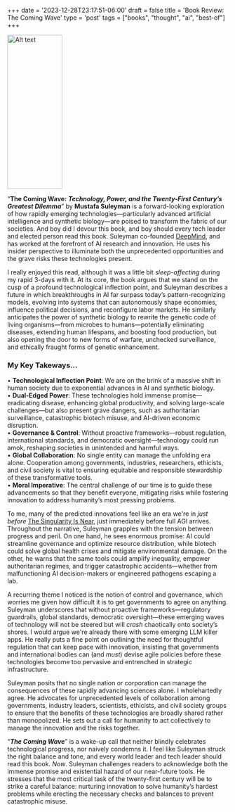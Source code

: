 +++
date = '2023-12-28T23:17:51-06:00'
draft = false
title =  'Book Review: The Coming Wave'
type = 'post'
tags = ["books", "thought", "ai", "best-of"]
+++

  <img src="https://julianwest.me/Blog/posts/images/coming-wave.jpg" alt="Alt text" width="125" height="350">

“**The Coming Wave:** ***Technology, Power, and the Twenty-First Century’s Greatest Dilemma***” by **Mustafa Suleyman** is a forward-looking exploration of how rapidly emerging technologies—particularly advanced artificial intelligence and synthetic biology—are poised to transform the fabric of our societies. And boy did I devour this book, and boy should every tech leader and elected person read this book. Suleyman co-founded [DeepMind](https://deepmind.google), and has worked at the forefront of AI research and innovation.  He uses his insider perspective to illuminate both the unprecedented opportunities and the grave risks these technologies present.

I really enjoyed this read, although it was a little bit *sleep-affecting* during my rapid 3-days with it. At its core, the book argues that we stand on the cusp of a profound technological inflection point, and Suleyman describes a future in which breakthroughs in AI far surpass today’s pattern-recognizing models, evolving into systems that can autonomously shape economies, influence political decisions, and reconfigure labor markets. He similarly anticipates the power of synthetic biology to rewrite the genetic code of living organisms—from microbes to humans—potentially eliminating diseases, extending human lifespans, and boosting food production, but also opening the door to new forms of warfare, unchecked surveillance, and ethically fraught forms of genetic enhancement.  

### My Key Takeways...

•	**Technological Inflection Point**: We are on the brink of a massive shift in human society due to exponential advances in AI and synthetic biology.<br />
•	**Dual-Edged Power**: These technologies hold immense promise—eradicating disease, enhancing global productivity, and solving large-scale challenges—but also present grave dangers, such as authoritarian surveillance, catastrophic biotech misuse, and AI-driven economic disruption.<br />
•	**Governance & Control**: Without proactive frameworks—robust regulation, international standards, and democratic oversight—technology could run amok, reshaping societies in unintended and harmful ways.<br />
•	**Global Collaboration**: No single entity can manage the unfolding era alone. Cooperation among governments, industries, researchers, ethicists, and civil society is vital to ensuring equitable and responsible stewardship of these transformative tools.<br />
•	**Moral Imperative**: The central challenge of our time is to guide these advancements so that they benefit everyone, mitigating risks while fostering innovation to address humanity’s most pressing problems.<br />

To me, many of the predicted innovations feel like an era we're in *just before* [The Singularity Is Near](https://en.wikipedia.org/wiki/The_Singularity_Is_Near), just immediately before full AGI arrives. Throughout the narrative, Suleyman grapples with the tension between progress and peril. On one hand, he sees enormous promise: AI could streamline governance and optimize resource distribution, while biotech could solve global health crises and mitigate environmental damage. On the other, he warns that the same tools could amplify inequality, empower authoritarian regimes, and trigger catastrophic accidents—whether from malfunctioning AI decision-makers or engineered pathogens escaping a lab.

A recurring theme I noticed is the notion of control and governance, which worries me given how difficult it is to get governments to agree on anything. Suleyman underscores that without proactive frameworks—regulatory guardrails, global standards, democratic oversight—these emerging waves of technology will not be steered but will *crash* chaotically onto society’s shores. I would argue we're already there with some emerging LLM killer apps.  He really puts a fine point on outlining the need for thoughtful regulation that can keep pace with innovation, insisting that governments and international bodies can (and *must*) devise agile policies before these technologies become too pervasive and entrenched in strategic infrastructure.

Suleyman posits that no single nation or corporation can manage the consequences of these rapidly advancing sciences alone.  I wholehartedly agree. He advocates for unprecedented levels of collaboration among governments, industry leaders, scientists, ethicists, and civil society groups to ensure that the benefits of these technologies are broadly shared rather than monopolized. He sets out a call for humanity to act collectively to manage the innovation and the risks together.

“***The Coming Wave***” is a wake-up call that neither blindly celebrates technological progress, nor naively condemns it. I feel like Suleyman struck the right balance and tone, and every world leader and tech leader should read this book. *Now*.  Suleyman challenges readers to acknowledge both the immense promise and existential hazard of our near-future tools. He stresses that the most critical task of the twenty-first century will be to strike a careful balance: nurturing innovation to solve humanity’s hardest problems while erecting the necessary checks and balances to prevent catastrophic misuse.